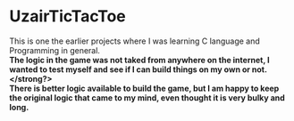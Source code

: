 # UzairTicTacToe
This is one the earlier projects where I was learning C language and Programming in general. 
<br>
<strong>The logic in the game was not taked from anywhere on the internet, I wanted to test myself and see if I can build things on my own or not. </strong?>
<br>
There is better logic available to build the game, but I am happy to keep the original logic that came to my mind, even thought it is very bulky and long. 
